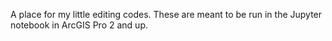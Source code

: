 A place for my little editing codes. 
These are meant to be run in the Jupyter notebook in ArcGIS Pro 2 and up.
